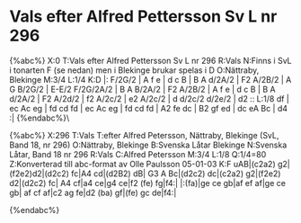 # Vals efter Alfred Pettersson Sv L nr 296

{%abc%}
X:0
T:Vals efter Alfred Pettersson Sv L nr 296
R:Vals
N:Finns i SvL i tonarten F (se nedan) men i Blekinge brukar spelas i D 
O:Nättraby, Blekinge
M:3/4
L:1/4
K:D
|: F/2G/2 | A f e | d c B | B A d/2A/2 | F2 A/2B/2 | A G B/2G/2 | E-E/2 F/2G/2A/2 | B A B/2A/2 | F2 
A/2B/2 | A f e | d c B | B A d/2A/2 | F2 A/2d/2 | f2 A/2c/2 | e2 A/2c/2 | d d/2c/2 d/2e/2 | d2 ::
L:1/8
df | ec Ac eg | fd cd fd | ec Ac eg | fd cd fd | A2 fe dc | B2 gf ed | dc eA Bc | d4 :|
{%endabc%}\\

{%abc%}
X:296
T:Vals
T:efter Alfred Petersson, Nättraby, Blekinge (SvL, Band 18, nr 296)
O:Nättraby, Blekinge
B:Svenska Låtar Blekinge
N:Svenska Låtar, Band 18 nr 296
R:Vals
C:Alfred Petersson
M:3/4
L:1/8
Q:1/4=80
Z:Konverterad till abc-format av  Olle Paulsson 05-01-03
K:F
uAB|(c2a2) g2|(f2e2)d2|(d2c2) fc|A4 cd|(d2B2) dB|
G3 A Bc|(d2c2) dc|(c2a2) g2|(f2e2) d2|(d2c2) fc|
A4 cf|a4 ce|g4 ce|f2 (fe) fg|f4:|
|:(fa)|ge ce gb|af ef af|ge ce gb|
af cf af|c2 ag fe|d2 (ba) gf|(fe) gc de|f4:|

{%endabc%}

